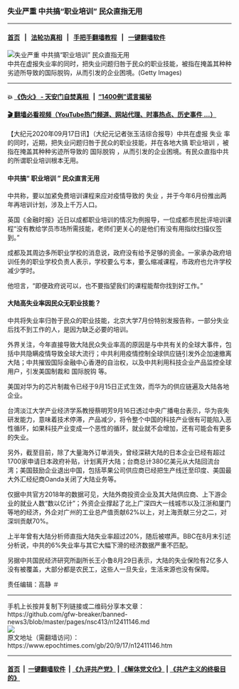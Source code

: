 ### 失业严重 中共搞“职业培训” 民众直指无用
------------------------

#### [首页](https://github.com/gfw-breaker/banned-news3/blob/master/README.md) &nbsp;&nbsp;|&nbsp;&nbsp; [法轮功真相](https://github.com/begood0513/basic/blob/master/README.md)  &nbsp;&nbsp;|&nbsp;&nbsp; [手把手翻墙教程](https://github.com/gfw-breaker/guides/wiki)  &nbsp;&nbsp;|&nbsp;&nbsp; [一键翻墙软件](https://github.com/gfw-breaker/nogfw/blob/master/README.md)  



<div><img alt="失业严重 中共搞“职业培训” 民众直指无用" class="attachment-djy_600_400 size-djy_600_400 wp-post-image" src="https://i.epochtimes.com/assets/uploads/2008/12/812032306262032-594x400.jpg"/>
<div class="caption">
 中共在虚报失业率的同时，把失业问题归咎于民众的职业技能，被指在掩盖其种种劣迹所导致的国际脱钩，从而引发的企业困境。(Getty Images)
</div></div><hr/>

#### 💥 [《伪火》 - 天安门自焚真相 ](http://158.247.195.190:10000/videos/blog/weihuo.html)&nbsp; |&nbsp; [“1400例”谎言揭秘  ](http://158.247.195.190:10000/videos/blog/jiexi1400.html)

#### [ 🎬  翻墙必看视频（YouTube热门频道、网站代理、时事热点、历史事件 ...）](https://github.com/gfw-breaker/links/blob/master/banned.md)

<div><p>
 【大纪元2020年09月17日讯】（大纪元记者张玉洁综合报导）中共在虚报
 <ok href="https://www.epochtimes.com/gb/tag/%E5%A4%B1%E4%B8%9A.html">
  失业
 </ok>
 率的同时，近期，把失业问题归咎于民众的职业技能，并在各地大搞
 <ok href="https://www.epochtimes.com/gb/tag/%E8%81%8C%E4%B8%9A%E5%9F%B9%E8%AE%AD.html">
  职业培训
 </ok>
 ，被指在掩盖其种种劣迹所导致的
 <ok href="https://www.epochtimes.com/gb/tag/%E5%9B%BD%E9%99%85%E8%84%B1%E9%92%A9.html">
  国际脱钩
 </ok>
 ，从而引发的企业困境。有民众直指中共的所谓职业培训根本无用。
</p>
<h4>
 中共搞“
 <ok href="https://www.epochtimes.com/gb/tag/%E8%81%8C%E4%B8%9A%E5%9F%B9%E8%AE%AD.html">
  职业培训
 </ok>
 ” 民众直言无用
</h4>
<p>
 中共称，要以加紧免费培训课程来应对疫情导致的
 <ok href="https://www.epochtimes.com/gb/tag/%E5%A4%B1%E4%B8%9A.html">
  失业
 </ok>
 ，并于今年6月份推出两年再培训计划，涉及上千万人口。
</p>
<p>
 英国《金融时报》近日以成都职业培训的情况为例报导，一位成都市民批评培训课程“没有教给学员市场所需技能，老师们更关心的是他们有没有用指纹扫描仪签到。”
</p>
<p>
 成都及其周边多所职业学校的消息说，政府没有给予足够的资金。一家承办政府培训任务的职业学校负责人表示，学校要么亏本，要么缩减课程，市政府也允许学校减少学时。
</p>
<p>
 他坦言，“即便政府说可以，也不要指望我们的课程能帮你找到好工作。”
</p>
<h4>
 大陆高失业率因民众无职业技能？
</h4>
<p>
 中共将失业率归咎于民众的职业技能，北京大学7月份特别发报告称，一部分失业后找不到工作的人，是因为缺乏必要的培训。
</p>
<p>
 外界关注，今年直接导致大陆民众失业率高的原因是与中共有关的全球大事件，包括中共隐瞒疫情导致全球大流行；中共利用疫情控制全球供应链引发外企加速撤离大陆；中共摧毁国际金融中心香港的自治权，以及中共利用科技企业产品监控全球用户，引发美国制裁和
 <ok href="https://www.epochtimes.com/gb/tag/%E5%9B%BD%E9%99%85%E8%84%B1%E9%92%A9.html">
  国际脱钩
 </ok>
 等。
</p>
<p>
 美国对华为的芯片制裁令已经于9月15日正式生效，而华为的供应链遍及大陆各地企业。
</p>
<p>
 台湾淡江大学产业经济学系教授蔡明芳9月16日透过中央广播电台表示，华为丧失研发能力，意味着技术停滞，产品减少，将令整个中国的科技产业很有可能陷入恶性循环，如果科技产业变成一个恶性的循环，就业就不会增加，还有可能会有更多的失业。
</p>
<p>
 另外，截至目前，除了大量海外订单消失，曾经深耕大陆的日本企业已经有超过1700家申请日本政府补贴，计划离开大陆；台商总计380亿美元从大陆回流台湾；美国鼓励企业退出中国，包括苹果公司供应商已经把生产线迁至印度、美国最大外汇经纪商Oanda关闭了大陆业务等。
</p>
<p>
 仅据中共官方2018年的数据可见，大陆外商投资企业及其大陆供应商、上下游企业的就业人数“数以亿计”；外资企业撑起了北上广深四大一线城市以及江浙和厦门等地的经济，外企对广州的工业总产值贡献62%以上，对上海贡献三分之二，对深圳贡献70%。
</p>
<p>
 上半年曾有大陆分析师直指大陆失业率超过20%，随后被噤声。BBC在8月末引述分析说，中共的6%失业率与其它大幅下滑的经济数据严重不匹配。
</p>
<p>
 另据中共国民经济研究所副所长王小鲁8月29日表示，大陆的失业保险有2亿多人没有被覆盖，大部分都是农民工，这些人一旦失业，生活来源也没有保障。
</p>
<p>
 责任编辑：高静 ＃
</p>
</div>
<hr/>
手机上长按并复制下列链接或二维码分享本文章：<br/>
https://github.com/gfw-breaker/banned-news3/blob/master/pages/nsc413/n12411146.md <br/>
<a href='https://github.com/gfw-breaker/banned-news3/blob/master/pages/nsc413/n12411146.md'><img src='https://github.com/gfw-breaker/banned-news3/blob/master/pages/nsc413/n12411146.md.png'/></a> <br/>
原文地址（需翻墙访问）：https://www.epochtimes.com/gb/20/9/17/n12411146.htm


------------------------
#### [首页](https://github.com/gfw-breaker/banned-news3/blob/master/README.md) &nbsp;|&nbsp; [一键翻墙软件](https://github.com/gfw-breaker/nogfw/blob/master/README.md) &nbsp;| [《九评共产党》](https://github.com/gfw-breaker/9ping.md/blob/master/README.md#九评之一评共产党是什么) | [《解体党文化》](https://github.com/gfw-breaker/jtdwh.md/blob/master/README.md) | [《共产主义的终极目的》](https://github.com/gfw-breaker/gczydzjmd.md/blob/master/README.md)


<img src='http://gfw-breaker.win/banned-news3/pages/nsc413/n12411146.md' width='0px' height='0px'/>